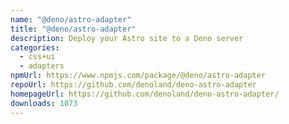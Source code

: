 ```yaml
---
name: "@deno/astro-adapter"
title: "@deno/astro-adapter"
description: Deploy your Astro site to a Deno server
categories:
  - css+ui
  - adapters
npmUrl: https://www.npmjs.com/package/@deno/astro-adapter
repoUrl: https://github.com/denoland/deno-astro-adapter
homepageUrl: https://github.com/denoland/deno-astro-adapter/
downloads: 1073
---
```


